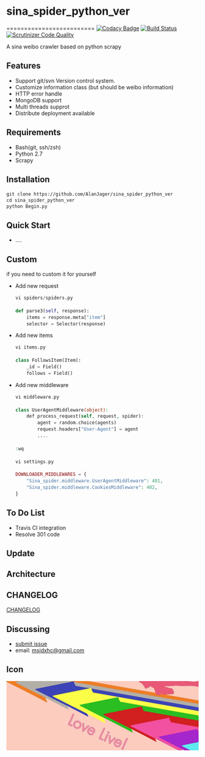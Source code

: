 # sina_spider_python_ver
=========================
[![Codacy Badge](https://api.codacy.com/project/badge/Grade/8ab05b28b47a4d5994093a8e0875ccdd)](https://www.codacy.com/app/873863981/sina_spider_python_ver?utm_source=github.com&utm_medium=referral&utm_content=AlanJager/sina_spider_python_ver&utm_campaign=badger)
[![Build Status](https://travis-ci.org/AlanJager/sina_spider_python_ver.png)](https://travis-ci.org/AlanJager/sina_spider_python_ver) [![Scrutinizer Code Quality](https://scrutinizer-ci.com/g/AlanJager/sina_spider_python_ver/?branch=master)](https://scrutinizer-ci.com/g/AlanJager/sina_spider_python_ver/?branch=master)

A sina weibo crawler based on python scrapy

Features
--------
* Support git/svn Version control system.
* Customize information class (but should be weibo information)
* HTTP error handle
* MongoDB support
* Multi threads supprot
* Distribute deployment available

Requirements
------------

* Bash(git, ssh/zsh)
* Python 2.7
* Scrapy

Installation
------------
```
git clone https://github.com/AlanJager/sina_spider_python_ver
cd sina_spider_python_ver
python Begin.py

```

Quick Start
-------------

* ....


Custom
--------
if you need to custom it for yourself

* Add new request
    ```python
    vi spiders/spiders.py
    
    def parse3(self, response):
        items = response.meta["item"]
        selector = Selector(response)
    ```

* Add new items
    ```python
    vi items.py

    class FollowsItem(Item):
        _id = Field()  
        follows = Field() 
    ```

* Add new middleware
    ```php
    vi middleware.py

    class UserAgentMiddleware(object):
        def process_request(self, request, spider):
            agent = random.choice(agents)
            request.headers["User-Agent"] = agent
            ....       
    
    :wq
   
    vi settings.py
    
    DOWNLOADER_MIDDLEWARES = {
        "Sina_spider.middleware.UserAgentMiddleware": 401,
        "Sina_spider.middleware.CookiesMiddleware": 402,
    }
    ```

To Do List
----------

- Travis CI integration
- Resolve 301 code

Update
-----------------



Architecture
------------

## CHANGELOG
[CHANGELOG](https://github.com/AlanJager/sina_spider_python_ver/releases)


Discussing
----------
- [submit issue](https://github.com/AlanJager/sina_spider_python_verissues/new)
- email: msjdxhc@gmail.com

Icon
----
![](https://github.com/AlanJager/sina_spider_python_ver/blob/master/icon.png)
